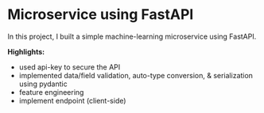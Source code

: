 Microservice using FastAPI
==============================

In this project, I built a simple machine-learning microservice using FastAPI. 

<b>Highlights:</b>
- used api-key to secure the API
- implemented data/field validation, auto-type conversion, & serialization using pydantic
- feature engineering
- implement endpoint (client-side) 
